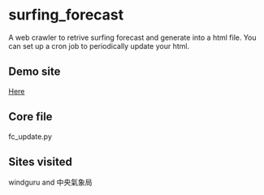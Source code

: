 # surfing_forecast
A web crawler to retrive surfing forecast and generate into a html file.
You can set up a cron job to periodically update your html.

## Demo site
[Here](http://220.134.109.213:6001/twn/)

## Core file
fc_update.py

## Sites visited
windguru and 中央氣象局
